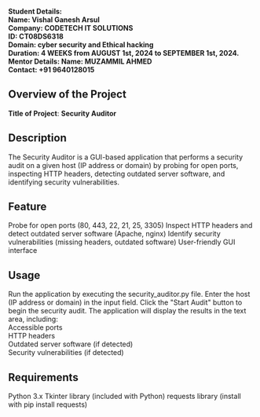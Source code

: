 **Student Details:                                                                                       
Name: Vishal Ganesh Arsul                                                                                 
Company: CODETECH IT SOLUTIONS                                                                                          
ID: CT08DS6318                                                                                              
Domain: cyber security and Ethical hacking                                                                                                     
Duration: 4 WEEKS from AUGUST 1st, 2024 to SEPTEMBER 1st,
2024.                                                                                                   
Mentor Details:
Name: MUZAMMIL AHMED                                                                                                                  
Contact: +91 9640128015**

## Overview of the Project
**Title of Project**: **Security Auditor**    

## **Description**                                                                                                    
The Security Auditor is a GUI-based application that performs a security audit on a given host (IP address or domain) by probing for open ports, inspecting HTTP headers, detecting outdated server software, and identifying security vulnerabilities.



## **Feature**                                                               
Probe for open ports (80, 443, 22, 21, 25, 3305)
Inspect HTTP headers and detect outdated server software (Apache, nginx)
Identify security vulnerabilities (missing headers, outdated software)
User-friendly GUI interface     


## **Usage**                                                                                                                                                  
Run the application by executing the security_auditor.py file.
Enter the host (IP address or domain) in the input field.
Click the "Start Audit" button to begin the security audit.
The application will display the results in the text area, including:                                                      
Accessible ports                                                                                                                  
HTTP headers                                                                      
Outdated server software (if detected)                                                                  
Security vulnerabilities (if detected)     


## **Requirements**                                                                                                  
Python 3.x
Tkinter library (included with Python)
requests library (install with pip install requests)
